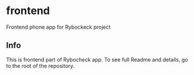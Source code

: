 # frontend

Frontend phone app for Rybockeck project

## Info

This is frontend part of Rybocheck app. To see full Readme and details,
go to the root of the repository.
